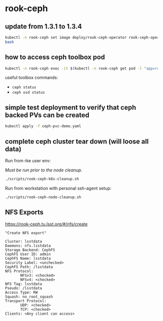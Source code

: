 rook-ceph
=========

update from 1.3.1 to 1.3.4
---

```bash
kubectl -n rook-ceph set image deploy/rook-ceph-operator rook-ceph-operator=rook/ceph:v1.3.4
bash
```

how to access ceph toolbox pod
---

```bash
kubectl -n rook-ceph exec -it $(kubectl -n rook-ceph get pod -l "app=rook-ceph-tools" -o jsonpath='{.items[0].metadata.name}') -- bash
```

useful toolbox commands:

* `ceph status`
* `ceph osd status`

simple test deployment to verify that ceph backed PVs can be created
---

```bash
kubectl apply -f ceph-pvc-demo.yaml
```

complete ceph cluster tear down (will loose all data)
---

Run from rke user env:

_Must be run prior to the node cleanup._

```bash
./scripts/rook-ceph-k8s-cleanup.sh
```

Run from workstation with personal ssh-agent setup:

```bash
./scripts/rook-ceph-node-cleanup.sh
```

NFS Exports
-----------

https://rook-ceph.tu.lsst.org/#/nfs/create

```
"Create NFS export"

Cluster: lsstdata
Daemons: nfs.lsstdata
Storage Backend: CephFS
CephFS User ID: admin
CephFS Name: lsstdata
Security Label: <unchecked>
CephFS Path: /lsstdata
NFS Protocol:
       NFSv3: <checked>
       NFSv4: <checked>
NFS Tag: lsstdata
Pseudo: /lsstdata
Access Type: RW
Squash: no_root_squash
Transport Protocol:
       UDP: <checked>
       TCP: <checked>
Clients: <Any client can access>
```
